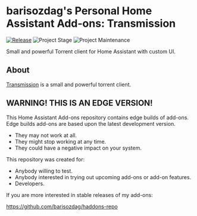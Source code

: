 # barisozdag's Personal Home Assistant Add-ons: Transmission

[![Release][release-shield]][release] ![Project Stage][project-stage-shield] ![Project Maintenance][maintenance-shield]

Small and powerful Torrent client for Home Assistant with custom UI.

## About

[Transmission][transmission] is a small and powerful torrent client.

## WARNING! THIS IS AN EDGE VERSION!

This Home Assistant Add-ons repository contains edge builds of add-ons.
Edge builds add-ons are based upon the latest development version.

- They may not work at all.
- They might stop working at any time.
- They could have a negative impact on your system.

This repository was created for:

- Anybody willing to test.
- Anybody interested in trying out upcoming add-ons or add-on features.
- Developers.

If you are more interested in stable releases of my add-ons:

<https://github.com/barisozdag/haddons-repo>

[transmission]: https://transmissionbt.com/
[maintenance-shield]: https://img.shields.io/maintenance/yes/2023.svg
[project-stage-shield]: https://img.shields.io/badge/project%20stage-production%20ready-brightgreen.svg
[release-shield]: https://img.shields.io/badge/version-54a3d45-blue.svg
[release]: https://github.com/barisozdag/addon-transmission/tree/54a3d45